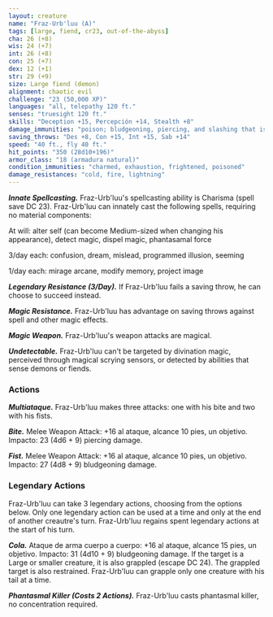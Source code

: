 ```yaml
---
layout: creature
name: "Fraz-Urb'luu (A)"
tags: [large, fiend, cr23, out-of-the-abyss]
cha: 26 (+8)
wis: 24 (+7)
int: 26 (+8)
con: 25 (+7)
dex: 12 (+1)
str: 29 (+9)
size: Large fiend (demon)
alignment: chaotic evil
challenge: "23 (50,000 XP)"
languages: "all, telepathy 120 ft."
senses: "truesight 120 ft."
skills: "Deception +15, Percepción +14, Stealth +8"
damage_immunities: "poison; bludgeoning, piercing, and slashing that is nonmagical"
saving_throws: "Des +8, Con +15, Int +15, Sab +14"
speed: "40 ft., fly 40 ft."
hit_points: "350 (28d10+196)"
armor_class: "18 (armadura natural)"
condition_immunities: "charmed, exhaustion, frightened, poisoned"
damage_resistances: "cold, fire, lightning"
---
```


***Innate Spellcasting.*** Fraz-Urb'luu's spellcasting ability is Charisma (spell save DC 23). Fraz-Urb'luu can innately cast the following spells, requiring no material components:

At will: alter self (can become Medium-sized when changing his appearance), detect magic, dispel magic, phantasamal force

3/day each: confusion, dream, mislead, programmed illusion, seeming

1/day each: mirage arcane, modify memory, project image

***Legendary Resistance (3/Day).*** If Fraz-Urb'luu fails a saving throw, he can choose to succeed instead.

***Magic Resistance.*** Fraz-Urb'luu has advantage on saving throws against spell and other magic effects.

***Magic Weapon.*** Fraz-Urb'luu's weapon attacks are magical.

***Undetectable.*** Fraz-Urb'luu can't be targeted by divination magic, perceived through magical scrying sensors, or detected by abilities that sense demons or fiends.

### Actions

***Multiataque.*** Fraz-Urb'luu makes three attacks: one with his bite and two with his fists.

***Bite.*** Melee Weapon Attack: +16 al ataque, alcance 10 pies, un objetivo. Impacto: 23 (4d6 + 9) piercing damage.

***Fist.*** Melee Weapon Attack: +16 al ataque, alcance 10 pies, un objetivo. Impacto: 27 (4d8 + 9) bludgeoning damage.

### Legendary Actions

Fraz-Urb'luu can take 3 legendary actions, choosing from the options below. Only one legendary action can be used at a time and only at the end of another creautre's turn. Fraz-Urb'luu regains spent legendary actions at the start of his turn.

***Cola.*** Ataque de arma cuerpo a cuerpo: +16 al ataque, alcance 15 pies, un objetivo. Impacto: 31 (4d10 + 9) bludgeoning damage. If the target is a Large or smaller creature, it is also grappled (escape DC 24). The grappled target is also restrained. Fraz-Urb'luu can grapple only one creature with his tail at a time.

***Phantasmal Killer (Costs 2 Actions).*** Fraz-Urb'luu casts phantasmal killer, no concentration required.